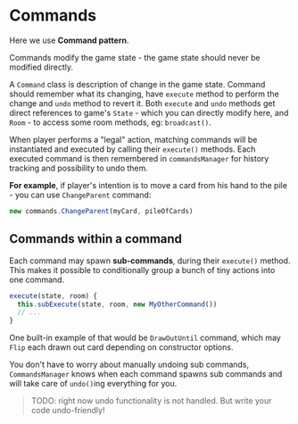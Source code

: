 # Commands

Here we use **Command pattern**.

Commands modify the game state - the game state should never be modified directly.

A `Command` class is description of change in the game state. Command should remember what its changing, have `execute` method to perform the change and `undo` method to revert it. Both `execute` and `undo` methods get direct references to game's `State` - which you can directly modify here, and `Room` - to access some room methods, eg: `broadcast()`.

When player performs a "legal" action, matching commands will be instantiated and executed by calling their `execute()` methods. Each executed command is then remembered in `commandsManager` for history tracking and possibility to undo them.

**For example**, if player's intention is to move a card from his hand to the pile - you can use `ChangeParent` command:

```typescript
new commands.ChangeParent(myCard, pileOfCards)
```

## Commands within a command

Each command may spawn **sub-commands**, during their `execute()` method. This makes it possible to conditionally group a bunch of tiny actions into one command.

```typescript
execute(state, room) {
  this.subExecute(state, room, new MyOtherCommand())
  // ...
}
```

One built-in example of that would be `DrawOutUntil` command, which may `Flip` each drawn out card depending on constructor options.

You don't have to worry about manually undoing sub commands, `CommandsManager` knows when each command spawns sub commands and will take care of `undo()`ing everything for you.

> TODO: right now undo functionality is not handled. But write your code undo-friendly!
